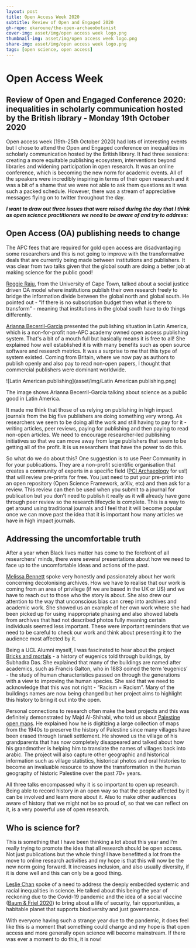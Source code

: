 ```yaml
---
layout: post
title: Open Access Week 2020
subtitle: Review of Open and Engaged 2020
gh-repo: ekaroune/the-open-archaeobotanist
cover-img: asset/img/open access week logo.png
thumbnail-img: asset/img/open access week logo.png
share-img: asset/img/open access week logo.png
tags: [open science, open access]
---
```


# Open Access Week
## Review of Open and Engaged Conference 2020: inequalities in scholarly communication hosted by the British library - Monday 19th October 2020

Open access week (19th-25th October 2020) had lots of interesting events but I chose to attend the Open and Engaged conference on inequalities in scholarly communication hosted by the British library.  It had three sessions: creating a more equitable publishing ecosystem, interventions beyond libraries and widening participation in open research. It was an online conference, which is becoming the new norm for academic events. All of the speakers were incredibly inspiring in terms of their open research and it was a bit of a shame that we were not able to ask them questions as it was such a packed schedule. However, there was a stream of appreciative messages flying on to twitter throughout the day. 

***I want to draw out three issues that were raised during the day that I think as open science practitioners we need to be aware of and try to address:***

## Open Access (OA) publishing needs to change

The APC fees that are required for gold open access are disadvantaging some researchers and this is not going to improve with the transformative deals that are currently being made between institutions and publishers. It was clear from two talks given that the global south are doing a better job at making science for the public good!

[Reggie Raju](https://www.researchgate.net/profile/Reggie_Raju2), from the University of Cape Town, talked about a social justice driven OA model where institutions publish their own research freely to bridge the information divide between the global north and global south. He pointed out -  “If there is no subscription budget then what is there to transform” - meaning that institutions in the global south have to do things differently.

[Arianna Becerril-Garcia](http://ariannabecerril.info/) presented the publishing situation in Latin America, which is a non-for-profit non-APC academy owned open access publishing system. That's a bit of a mouth full but basically means it is free to all! She explained how well established it is with many benefits such as open source software and research metrics. It was a surprise to me that this type of system existed. Coming from Britain, where we now pay as authors to publish openly and also pay to read non-open papers, I thought that commercial publishers were dominant worldwide. 

![Latin American publishing](asset/img/Latin American publishing.png)

The image shows Arianna Becerril-Garcia talking about science as a public good in Latin America.

It made me think that those of us relying on publishing in high impact journals from the big five publishers are doing something very wrong. As researchers we seem to be doing all the work and still having to pay for it - writing articles, peer reviews, paying for publishing and then paying to read non-open articles. We need to encourage researcher-led publishing initiatives so that we can move away from large publishers that seem to be getting all of the profit. It is us researchers that have the power to do this.

So what do we do about this? One suggestion is to use Peer Community in for your publications. They are a non-profit scientific organisation that creates a community of experts in a specific field ([PCI Archaeology](https://archaeo.peercommunityin.org/) for us!) that will review pre-prints for free. You just need to put your pre-print into an open repository (Open Science Framework, arXiv, etc) and then ask for a review. This review can then be used when you submit to a journal for publication but you don’t need to publish it really as it will already have gone through peer review so the research lifecycle is complete. This is a way to get around using traditional journals and I feel that it will become popular once we can move past the idea that it is important how many articles we have in high impact journals. 

## Addressing the uncomfortable truth 

After a year when Black lives matter has come to the forefront of all researchers' minds, there were several presentations about how we need to face up to the uncomfortable ideas and actions of the past. 

[Melissa Bennett](https://www.archivozmagazine.org/en/decolonising-the-archive-responsibilities-for-researchers-and-archive-professionals-part-i/) spoke very honestly and passionately about her work concerning decolonising archives. How we have to realise that our work is coming from an area of privilege (if we are based in the UK or US) and we have to reach out to those who the story is about. She also drew our attention to the way that unconscious bias can creep into archives and academic work. She showed us an example of her own work where she had been picked up for using inappropriate phasing and also showed labels from archives that had not described photos fully meaning certain individuals seemed less important. These were important reminders that we need to be careful to check our work and think about presenting it to the audience most affected by it.

Being a UCL Alumni myself, I was fascinated to hear about the project [Bricks and mortals](https://www.ucl.ac.uk/culture/projects/bricks-mortals) - a history of eugenics told through buildings, by Subhadra Das. She explained that many of the buildings are named after academics, such as Francis Galton, who in 1883 coined the term ‘eugenics’ - the study of human characteristics passed on through the generations with a view to improving the human species. She said that we need to acknowledge that this was not right - “Racism = Racism”. Many of the buildings names are now being changed but her project aims to highlight this history to bring it out into the open.

Personal connections to research often make the best projects and this was definitely demonstrated by Majd Al-Shihabi, who told us about [Palestine open maps](https://palopenmaps.org/). He explained how he is digitizing a large collection of maps from the 1940s to preserve the history of Palestine since many villages have been erased through Israeli settlement. He showed us the village of his grandparents that has now completely disappeared and talked about how his grandmother is helping him to translate the names of villages back into arabic. The project will also capture other geographic and historical information such as village statistics, historical photos and oral histories to become an invaluable resource to show the transformation in the human geography of historic Palestine over the past 70+ years.

All three talks encompassed why it is so important to open up research. Being able to record history in an open way so that the people affected by it can be involved and learn more about it. Also to make other audiences aware of history that we might not be so proud of, so that we can reflect on it, is a very powerful use of open research.


## Who is science for? 

This is something that I have been thinking a lot about this year and I’m really trying to promote the idea that all research should be open access. Not just publications but the whole thing! I have benefitted a lot from the move to online research activities and my hope is that this will now be the new norm going forward. It increases inclusion, and also usually diversity, if it is done well and this can only be a good thing.

[Leslie Chan](https://www.utsc.utoronto.ca/~chan/index.html) spoke of a need to address the deeply embedded systemic and racial inequalities in science. He talked about this being the year of reckoning due to the Covid-19 pandemic and the idea of a social vaccine ([Baum & Friel 2020](https://insightplus.mja.com.au/2020/36/covid-19-the-need-for-a-social-vaccine/)) to bring about a life of security, fair opportunities, a habitable planet that supports biodiversity and just governance. 

With everyone having such a strange year due to the pandemic, it does feel like this is a moment that something could change and my hope is that open access and more generally open science will become mainstream. If there was ever a moment to do this, it is now!
